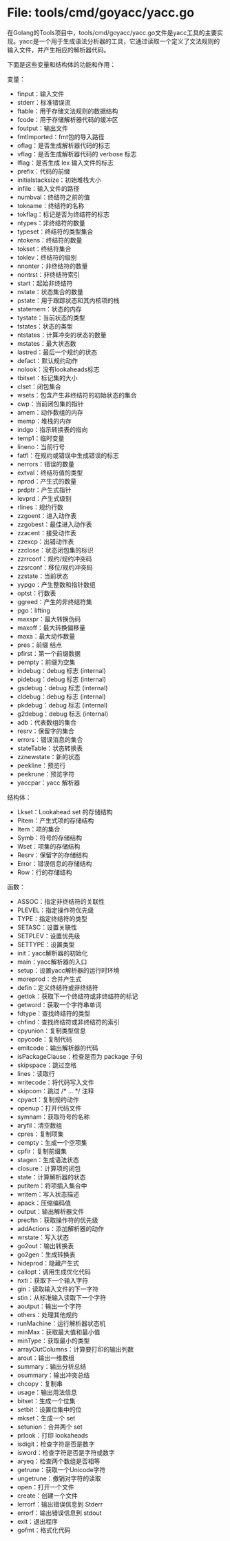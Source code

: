 # File: tools/cmd/goyacc/yacc.go

在Golang的Tools项目中，tools/cmd/goyacc/yacc.go文件是yacc工具的主要实现。yacc是一个用于生成语法分析器的工具，它通过读取一个定义了文法规则的输入文件，并产生相应的解析器代码。

下面是这些变量和结构体的功能和作用：

变量：
- finput：输入文件
- stderr：标准错误流
- ftable：用于存储文法规则的数据结构
- fcode：用于存储解析器代码的缓冲区
- foutput：输出文件
- fmtImported：fmt包的导入路径
- oflag：是否生成解析器代码的标志
- vflag：是否生成解析器代码的 verbose 标志
- lflag：是否生成 lex 输入文件的标志
- prefix：代码的前缀
- initialstacksize：初始堆栈大小
- infile：输入文件的路径
- numbval：终结符之前的值
- tokname：终结符的名称
- tokflag：标记是否为终结符的标志
- ntypes：非终结符的数量
- typeset：终结符的类型集合
- ntokens：终结符的数量
- tokset：终结符集合
- toklev：终结符的级别
- nnonter：非终结符的数量
- nontrst：非终结符索引
- start：起始非终结符
- nstate：状态集合的数量
- pstate：用于跟踪状态和其内核项的栈
- statemem：状态的内存
- tystate：当前状态的类型
- tstates：状态的类型
- ntstates：计算冲突的状态的数量
- mstates：最大状态数
- lastred：最后一个规约的状态
- defact：默认规约动作
- nolook：没有lookaheads标志
- tbitset：标记集的大小
- clset：闭包集合
- wsets：包含产生非终结符的初始状态的集合
- cwp：当前闭包集的指针
- amem：动作数组的内存
- memp：堆栈的内存
- indgo：指示转换表的指向
- temp1：临时变量
- lineno：当前行号
- fatfl：在规约或错误中生成错误的标志
- nerrors：错误的数量
- extval：终结符值的类型
- nprod：产生式的数量
- prdptr：产生式指针
- levprd：产生式级别
- rlines：规约行数
- zzgoent：进入动作表
- zzgobest：最佳进入动作表
- zzacent：接受动作表
- zzexcp：出错动作表
- zzclose：状态闭包集的标识
- zzrrconf：规约/规约冲突码
- zzsrconf：移位/规约冲突码
- zzstate：当前状态
- yypgo：产生整数和指针数组
- optst：行数表
- ggreed：产生的非终结符集
- pgo：lifting
- maxspr：最大转换伪码
- maxoff：最大转换偏移量
- maxa：最大动作数量
- pres：前缀 结点
- pfirst：第一个前缀数据
- pempty：前缀为空集
- indebug：debug 标志 (internal)
- pidebug：debug 标志 (internal)
- gsdebug：debug 标志 (internal)
- cldebug：debug 标志 (internal)
- pkdebug：debug 标志 (internal)
- g2debug：debug 标志 (internal)
- adb：代表数组的集合
- resrv：保留字的集合
- errors：错误消息的集合
- stateTable：状态转换表
- zznewstate：新的状态
- peekline：预览行
- peekrune：预览字符
- yaccpar：yacc 解析器

结构体：
- Lkset：Lookahead set 的存储结构
- Pitem：产生式项的存储结构
- Item：项的集合
- Symb：符号的存储结构
- Wset：项集的存储结构
- Resrv：保留字的存储结构
- Error：错误信息的存储结构
- Row：行的存储结构

函数：
- ASSOC：指定非终结符的关联性
- PLEVEL：指定操作符优先级
- TYPE：指定终结符的类型
- SETASC：设置关联性
- SETPLEV：设置优先级
- SETTYPE：设置类型
- init：yacc解析器的初始化
- main：yacc解析器的入口
- setup：设置yacc解析器的运行时环境
- moreprod：合并产生式
- defin：定义终结符或非终结符
- gettok：获取下一个终结符或非终结符的标记
- getword：获取一个字符串单词
- fdtype：查找终结符的类型
- chfind：查找终结符或非终结符的索引
- cpyunion：复制类型信息
- cpycode：复制代码
- emitcode：输出解析器的代码
- isPackageClause：检查是否为 package 子句
- skipspace：跳过空格
- lines：读取行
- writecode：将代码写入文件
- skipcom：跳过 /* ... */ 注释
- cpyact：复制规约动作
- openup：打开代码文件
- symnam：获取符号的名称
- aryfil：清空数组
- cpres：复制项集
- cempty：生成一个空项集
- cpfir：复制前缀集
- stagen：生成语法状态
- closure：计算项的闭包
- state：计算解析器的状态
- putitem：将项插入集合中
- writem：写入状态描述
- apack：压缩编码值
- output：输出解析器文件
- precftn：获取操作符的优先级
- addActions：添加解析器的动作
- wrstate：写入状态
- go2out：输出转换表
- go2gen：生成转换表
- hideprod：隐藏产生式
- callopt：调用生成优化代码
- nxti：获取下一个输入字符
- gin：读取输入文件的下一字符
- stin：从标准输入读取下一个字符
- aoutput：输出一个字符
- others：处理其他规约
- runMachine：运行解析器状态机
- minMax：获取最大值和最小值
- minType：获取最小的类型
- arrayOutColumns：计算要打印的输出列数
- arout：输出一维数组
- summary：输出分析总结
- osummary：输出冲突总结
- chcopy：复制串
- usage：输出用法信息
- bitset：生成一个位集
- setbit：设置位集中的位
- mkset：生成一个 set
- setunion：合并两个 set
- prlook：打印 lookaheads
- isdigit：检查字符是否是数字
- isword：检查字符是否是字符或数字
- aryeq：检查两个数组是否相等
- getrune：获取一个Unicode字符
- ungetrune：撤销对字符的读取
- open：打开一个文件
- create：创建一个文件
- lerrorf：输出错误信息到 Stderr
- errorf：输出错误信息到 stdout
- exit：退出程序
- gofmt：格式化代码

